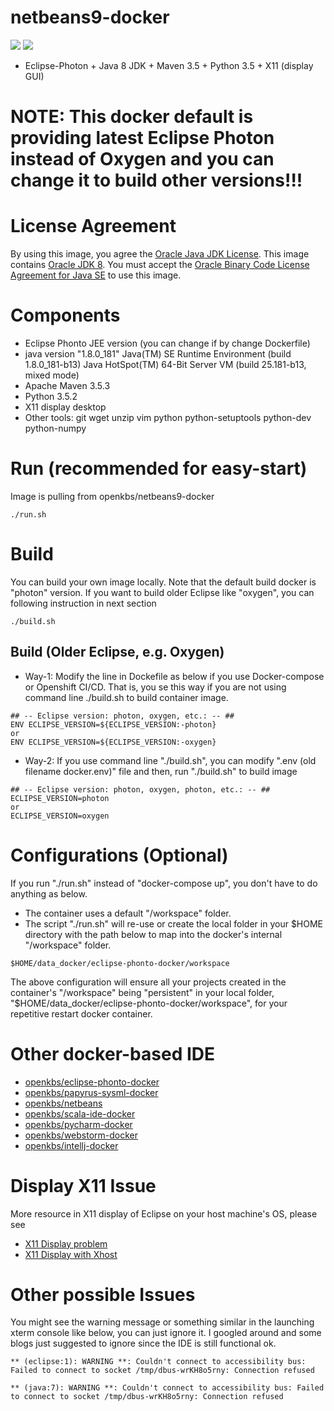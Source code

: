 # netbeans9-docker
[![](https://images.microbadger.com/badges/image/openkbs/netbeans9-docker.svg)](https://microbadger.com/images/openkbs/netbeans9-docker "Get your own image badge on microbadger.com") [![](https://images.microbadger.com/badges/version/openkbs/netbeans9-docker.svg)](https://microbadger.com/images/openkbs/netbeans9-docker "Get your own version badge on microbadger.com")

* Eclipse-Photon + Java 8 JDK + Maven 3.5 + Python 3.5 + X11 (display GUI)

# NOTE: This docker default is providing latest Eclipse Photon instead of Oxygen and you can change it to build other versions!!!

# License Agreement
By using this image, you agree the [Oracle Java JDK License](http://www.oracle.com/technetwork/java/javase/terms/license/index.html).
This image contains [Oracle JDK 8](http://www.oracle.com/technetwork/java/javase/downloads/index.html). You must accept the [Oracle Binary Code License Agreement for Java SE](http://www.oracle.com/technetwork/java/javase/terms/license/index.html) to use this image.

# Components
* Eclipse Phonto JEE version (you can change if by change Dockerfile)
* java version "1.8.0_181"
  Java(TM) SE Runtime Environment (build 1.8.0_181-b13)
  Java HotSpot(TM) 64-Bit Server VM (build 25.181-b13, mixed mode)
* Apache Maven 3.5.3
* Python 3.5.2
* X11 display desktop
* Other tools: git wget unzip vim python python-setuptools python-dev python-numpy 

# Run (recommended for easy-start)
Image is pulling from openkbs/netbeans9-docker
```
./run.sh
```

# Build
You can build your own image locally.
Note that the default build docker is "photon" version. 
If you want to build older Eclipse like "oxygen", you can following instruction in next section
```
./build.sh
```

## Build (Older Eclipse, e.g. Oxygen)
* Way-1: Modify the line in Dockefile as below if you use Docker-compose or Openshift CI/CD. That is, you se this way if you are not using command line ./build.sh to build container image.
```
## -- Eclipse version: photon, oxygen, etc.: -- ##
ENV ECLIPSE_VERSION=${ECLIPSE_VERSION:-photon}
or
ENV ECLIPSE_VERSION=${ECLIPSE_VERSION:-oxygen}
```
* Way-2: If you use command line "./build.sh", you can modify ".env (old filename docker.env)" file and then, run "./build.sh" to build image
```
## -- Eclipse version: photon, oxygen, photon, etc.: -- ##
ECLIPSE_VERSION=photon
or
ECLIPSE_VERSION=oxygen
```

# Configurations (Optional)
If you run "./run.sh" instead of "docker-compose up", you don't have to do anything as below.

* The container uses a default "/workspace" folder. 
* The script "./run.sh" will re-use or create the local folder in your $HOME directory with the path below to map into the docker's internal "/workspace" folder.
```
$HOME/data_docker/eclipse-phonto-docker/workspace
```
The above configuration will ensure all your projects created in the container's "/workspace" being "persistent" in your local folder, "$HOME/data_docker/eclipse-phonto-docker/workspace", for your repetitive restart docker container.

# Other docker-based IDE
* [openkbs/eclipse-phonto-docker](https://hub.docker.com/r/openkbs/eclipse-phonto-docker/)
* [openkbs/papyrus-sysml-docker](https://hub.docker.com/r/openkbs/papyrus-sysml-docker/)
* [openkbs/netbeans](https://hub.docker.com/r/openkbs/netbeans/)
* [openkbs/scala-ide-docker](https://hub.docker.com/r/openkbs/scala-ide-docker/)
* [openkbs/pycharm-docker](https://hub.docker.com/r/openkbs/pycharm-docker/)
* [openkbs/webstorm-docker](https://hub.docker.com/r/openkbs/webstorm-docker/)
* [openkbs/intellj-docker](https://hub.docker.com/r/openkbs/intellij-docker/)

# Display X11 Issue

More resource in X11 display of Eclipse on your host machine's OS, please see
* [X11 Display problem](https://askubuntu.com/questions/871092/failed-to-connect-to-mir-failed-to-connect-to-server-socket-no-such-file-or-di)
* [X11 Display with Xhost](http://www.ethicalhackx.com/fix-gtk-warning-cannot-open-display/)

# Other possible Issues
You might see the warning message or something similar in the launching xterm console like below, you can just ignore it. I googled around and some blogs just suggested to ignore since the IDE is still functional ok.
```
** (eclipse:1): WARNING **: Couldn't connect to accessibility bus: Failed to connect to socket /tmp/dbus-wrKH8o5rny: Connection refused

** (java:7): WARNING **: Couldn't connect to accessibility bus: Failed to connect to socket /tmp/dbus-wrKH8o5rny: Connection refused

```
